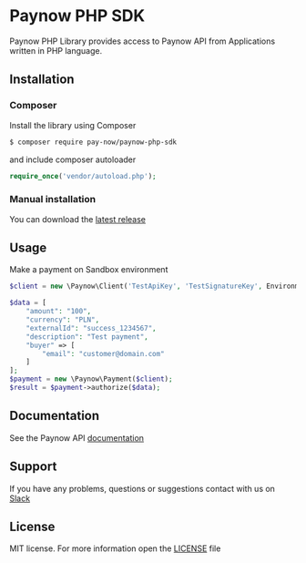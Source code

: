 # Paynow PHP SDK

Paynow PHP Library provides access to Paynow API from Applications written in PHP language. 

## Installation

### Composer
Install the library using Composer
```bash
$ composer require pay-now/paynow-php-sdk
```
and include composer autoloader
```php
require_once('vendor/autoload.php');
```

### Manual installation
You can download the [latest release](https://github.com/pay-now/paynow-php-sdk/releases)

## Usage
Make a payment on Sandbox environment
```php
$client = new \Paynow\Client('TestApiKey', 'TestSignatureKey', Environment::SANDBOX);

$data = [
    "amount": "100",
    "currency": "PLN",
    "externalId": "success_1234567",
    "description": "Test payment",
    "buyer" => [
        "email": "customer@domain.com"
    ]
];
$payment = new \Paynow\Payment($client);
$result = $payment->authorize($data);
```

## Documentation
See the Paynow API [documentation](https://docs.paynow.pl)

## Support
If you have any problems, questions or suggestions contact with us on [Slack](https://pay-now.slack.com)

## License
MIT license. For more information open the [LICENSE](LICENSE) file